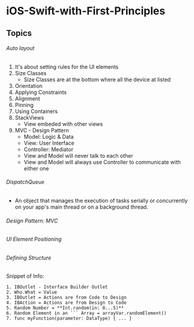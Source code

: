 # iOS-Swift-with-First-Principles

## Topics

###### Auto layout 
1. It's about setting rules for the UI elements
2. Size Classes
   - Size Classes are at the bottom where all the device at listed   
4. Orientation
5. Applying Constraints
6. Alignment
7. Pinning
8. Using Containers
9. StackViews
   - View embeded with other views
10. MVC - Design Pattern
    - Model: Logic & Data
    - View: User Interface 
    - Controller: Mediator
    - View and Model will never talk to each other
    - View and Model will always use Controller to communicate with either one

###### DispatchQueue
- An object that manages the execution of tasks serially or concurrently on your app's main thread or on a background thread.

###### Design Pattern: MVC
###### UI Element Positioning

###### Defining Structure

Snippet of Info:

```
1. IBOutlet - Interface Builder Outlet 
2. Who.What = Value
3. IBOutlet = Actions are from Code to Design
4. IBAction = Actions are from Design to Code 
5. Random Number = **Int.random(in: 0...5)** 
6. Random Element in an ``` Array = arrayVar.randomElement()
7. func myFunction(parameter: DataType) { ... } 
```
